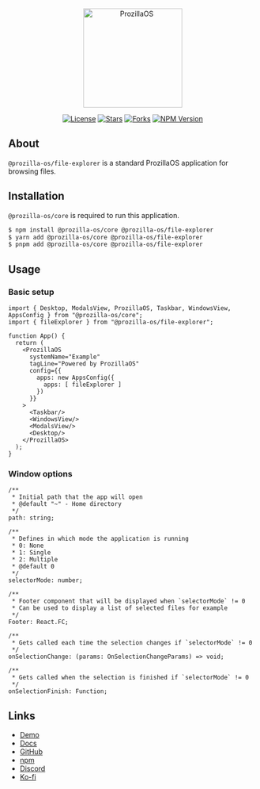 <div align="center">
  <br />
  <p>
    <a href="https://os.prozilla.dev/"><img src="https://os.prozilla.dev/assets/logo.svg?v=2" height="200" alt="ProzillaOS" /></a>
  </p>
  <p>
    <a href="https://github.com/prozilla-os/ProzillaOS/blob/main/LICENSE.md"><img alt="License" src="https://img.shields.io/github/license/Prozilla/ProzillaOS?style=flat-square&color=FF4D5B&label=License"></a>
    <a href="https://github.com/prozilla-os/ProzillaOS"><img alt="Stars" src="https://img.shields.io/github/stars/Prozilla/ProzillaOS?style=flat-square&color=FED24C&label=%E2%AD%90"></a>
    <a href="https://github.com/prozilla-os/ProzillaOS"><img alt="Forks" src="https://img.shields.io/github/forks/Prozilla/ProzillaOS?style=flat-square&color=4D9CFF&label=Forks&logo=github"></a>
    <a href="https://www.npmjs.com/package/prozilla-os"><img alt="NPM Version" src="https://img.shields.io/npm/v/prozilla-os?logo=npm&style=flat-square&label=prozilla-os&color=FF4D5B"></a>
  </p>
</div>

## About 

`@prozilla-os/file-explorer` is a standard ProzillaOS application for browsing files.

## Installation

`@prozilla-os/core` is required to run this application.

```sh
$ npm install @prozilla-os/core @prozilla-os/file-explorer
$ yarn add @prozilla-os/core @prozilla-os/file-explorer
$ pnpm add @prozilla-os/core @prozilla-os/file-explorer
```

## Usage

### Basic setup

```tsx
import { Desktop, ModalsView, ProzillaOS, Taskbar, WindowsView, AppsConfig } from "@prozilla-os/core";
import { fileExplorer } from "@prozilla-os/file-explorer";

function App() {
  return (
    <ProzillaOS
      systemName="Example"
      tagLine="Powered by ProzillaOS"
      config={{
        apps: new AppsConfig({
          apps: [ fileExplorer ]
        })
      }}
    >
      <Taskbar/>
      <WindowsView/>
      <ModalsView/>
      <Desktop/>
    </ProzillaOS>
  );
}
```

### Window options

```tsx
/**
 * Initial path that the app will open
 * @default "~" - Home directory
 */
path: string;

/**
 * Defines in which mode the application is running
 * 0: None
 * 1: Single
 * 2: Multiple
 * @default 0
 */
selectorMode: number;

/**
 * Footer component that will be displayed when `selectorMode` != 0
 * Can be used to display a list of selected files for example
 */
Footer: React.FC;

/**
 * Gets called each time the selection changes if `selectorMode` != 0
 */
onSelectionChange: (params: OnSelectionChangeParams) => void;

/**
 * Gets called when the selection is finished if `selectorMode` != 0
 */
onSelectionFinish: Function;
```

## Links

- [Demo][demo]
- [Docs][docs]
- [GitHub][github]
- [npm][npm]
- [Discord][discord]
- [Ko-fi][ko-fi]

[demo]: https://os.prozilla.dev/file-explorer
[docs]: https://os.prozilla.dev/docs/reference/apps/file-explorer
[github]: https://github.com/prozilla-os/ProzillaOS/tree/main/packages/apps/file-explorer
[npm]: https://www.npmjs.com/package/@prozilla-os/file-explorer
[discord]: https://discord.gg/JwbyQP4tdz
[ko-fi]: https://ko-fi.com/prozilla